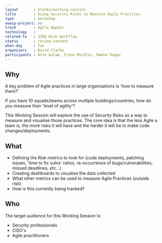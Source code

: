 ```yaml
---
layout       : blocks/working-session
title        : Using Security Risks to Measure Agile Practices
type         : workshop
owasp-project: no
track        : Agile AppSec
technology   :
related-to   : JIRA Risk Workflow
status       : review-content
when-day     : Tue
organizers   : David Clarke
participants : Ante Gulam, Irene Michlin, Mamta Vuppu
---
```


## Why

A key problem of Agile practices in large organisations is 'how to measure them?'.

If you have 10 squads/teams across multiple buildings/countries, how do you measure their 'level of agility'?

This Working Session will explore the use of Security Risks as a way to measure and visualise those practices. The core idea
is that the less Agile a team is, the more risks it will have and the harder it will be to make code changes/deployments.

## What

 - Defining the Risk metrics to look for (code deployments, patching issues, 'time to fix vulns' ratios, re-occurrence of bugs/vulnerabilities, missed deadlines, etc...)
 - Creating dashboards to visualise the data collected
 - What other metrics can be used to measure Agile Practices (outside risk)
 - How is this currently being tracked?

## Who

The target audience for this Working Session is:

- Security professionals
- CISO's
- Agile practitioners
